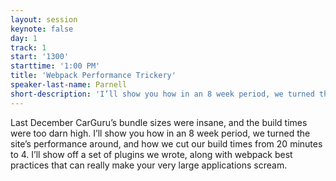 ```yaml
---
layout: session
keynote: false
day: 1
track: 1
start: '1300'
starttime: '1:00 PM'
title: 'Webpack Performance Trickery'
speaker-last-name: Parnell
short-description: 'I’ll show you how in an 8 week period, we turned the CarGuru site’s performance around, and how we cut our build times from 20 minutes to 4. I’ll show off a set of plugins we wrote and webpack best practices that can make your apps scream.'
---
```


Last December CarGuru’s bundle sizes were insane, and the build times were too darn high. I’ll show you how in an 8 week period, we turned the site’s performance around, and how we cut our build times from 20 minutes to 4. I’ll show off a set of plugins we wrote, along with webpack best practices that can really make your very large applications scream.
